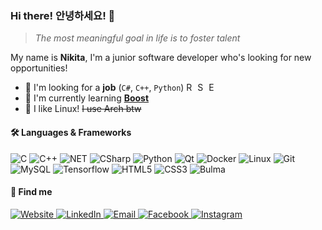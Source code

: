 ### Hi there! 안녕하세요! 👋

> *The most meaningful goal in life is to foster talent*

My name is **Nikita**, I'm a junior software developer who's looking for new opportunities!
- 🔭 I'm looking for a **job** (`C#`, `C++`, `Python`) <img alt="Russia" src="https://image.flaticon.com/icons/svg/323/323300.svg" width="14"/> <img alt="South Korea" src="https://image.flaticon.com/icons/svg/197/197582.svg" width="14"/> <img alt="Europe" src="https://image.flaticon.com/icons/svg/323/323344.svg" width="14"/>
- 🌱 I'm currently learning **[Boost](https://www.boost.org/)**
- 🐧 I like Linux! ~~I use Arch btw~~

<h4>🛠 Languages & Frameworks</h4>
<p>
  <img alt="C" src="https://img.shields.io/badge/-C-46a2f1?style=flat-square&logo=c&logoColor=white" />
  <img alt="C++" src="https://img.shields.io/badge/-C++-46a2f1?style=flat-square&logo=c%2B%2B&logoColor=white" /> 
  <img alt="NET" src="https://img.shields.io/badge/-.NET-46a2f1?style=flat-square&logo=%2ENET&logoColor=white" />
  <img alt="CSharp" src="https://img.shields.io/badge/-C%23-46a2f1?style=flat-square&logo=c-sharp&logoColor=white" />
  <img alt="Python" src="https://img.shields.io/badge/-Python-46a2f1?style=flat-square&logo=python&logoColor=white" />
  <img alt="Qt" src="https://img.shields.io/badge/-Qt-46a2f1?style=flat-square&logo=Qt&logoColor=white" />
  <img alt="Docker" src="https://img.shields.io/badge/-Docker-46a2f1?style=flat-square&logo=docker&logoColor=white" />
  <img alt="Linux" src="https://img.shields.io/badge/-Linux-46a2f1?style=flat-square&logo=linux&logoColor=black&textColor=black" />
  <img alt="Git" src="https://img.shields.io/badge/-Git-46a2f1?style=flat-square&logo=git&logoColor=white" />
  <img alt="MySQL" src="https://img.shields.io/badge/-MySQL-46a2f1?style=flat-square&logo=mysql&logoColor=white" />
  <img alt="Tensorflow" src="https://img.shields.io/badge/-Tensorflow-46a2f1?style=flat-square&logo=tensorflow&logoColor=white" />
  <img alt="HTML5" src="https://img.shields.io/badge/-HTML5-46a2f1?style=flat-square&logo=HTML5&logoColor=white" />
  <img alt="CSS3" src="https://img.shields.io/badge/-CSS3-46a2f1?style=flat-square&logo=HTML5&logoColor=white" />
  <img alt="Bulma" src="https://img.shields.io/badge/-Bulma-46a2f1?style=flat-square&logo=bulma&logoColor=white" />
  
</p>
<h4>💬 Find me</h4>
<p>
  <a target="_blank" href="https://rusetskii.dev/" target="_blank">
    <img alt="Website" src="https://img.shields.io/badge/My%20Website-0077B5.svg?&style=flat-square&logo=Google-Chrome&logoColor=white" />
  </a>
  <a target="_blank" href="https://www.linkedin.com/in/xtenzq/" target="_blank">
    <img alt="LinkedIn" src="https://img.shields.io/badge/Linkedin-%230077B5.svg?&style=flat-square&logo=linkedin&logoColor=white" />
  </a>
  <a target="_blank" href="mailto:me@rusetskii.dev" target="_blank">
    <img alt="Email" src="https://img.shields.io/badge/Email-0077B5.svg?&style=flat-square&logo=Microsoft-Outlook&logoColor=white" />
  </a>
  <a target="_blank" href="https://www.facebook.com/xtenzQ/" target="_blank">
    <img alt="Facebook" src="https://img.shields.io/badge/Facebook-0077B5.svg?&style=flat-square&logo=facebook&logoColor=white" />
  </a> 
  <a target="_blank" href="https://www.instagram.com/xtenzq/" target="_blank">
    <img alt="Instagram" src="https://img.shields.io/badge/Instagram-0077B5.svg?&style=flat-square&logo=instagram&logoColor=white" />
  </a> 
</p>

<!--
**xtenzQ/xtenzQ** is a ✨ _special_ ✨ repository because its `README.md` (this file) appears on your GitHub profile.

Here are some ideas to get you started:

-  I’m currently working on ...
- 🌱 I’m currently learning ...
- 👯 I’m looking to collaborate on ...
- 🤔 I’m looking for help with ...
- 💬 Ask me about ...
- 📫 How to reach me: ...
- 😄 Pronouns: ...
- ⚡ Fun fact: ...
-->
